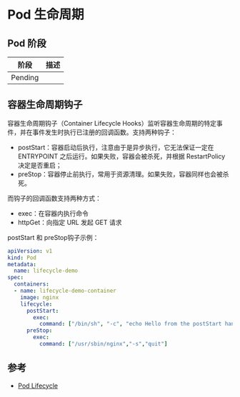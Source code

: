 # Pod 生命周期

## Pod 阶段

| 阶段    | 描述 |
| ------- | ---- |
| Pending |      |

## 容器生命周期钩子

容器生命周期钩子（Container Lifecycle Hooks）监听容器生命周期的特定事件，并在事件发生时执行已注册的回调函数。支持两种钩子：

  * postStart：容器启动后执行，注意由于是异步执行，它无法保证一定在 ENTRYPOINT 之后运行。如果失败，容器会被杀死，并根据 RestartPolicy 决定是否重启；
  * preStop：容器停止前执行，常用于资源清理。如果失败，容器同样也会被杀死。

而钩子的回调函数支持两种方式：

  * exec：在容器内执行命令
  * httpGet：向指定 URL 发起 GET 请求

postStart 和 preStop钩子示例：

```yaml
apiVersion: v1
kind: Pod
metadata:
  name: lifecycle-demo
spec:
  containers:
  - name: lifecycle-demo-container
    image: nginx
    lifecycle:
      postStart:
        exec:
          command: ["/bin/sh", "-c", "echo Hello from the postStart handler > /usr/share/message"]
      preStop:
        exec:
          command: ["/usr/sbin/nginx","-s","quit"]
```

## 参考

* [Pod Lifecycle](https://kubernetes.io/docs/concepts/workloads/pods/pod-lifecycle/)
